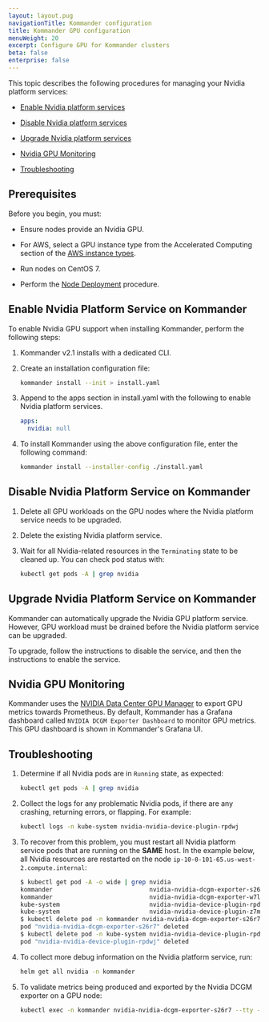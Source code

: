 ```yaml
---
layout: layout.pug
navigationTitle: Kommander configuration
title: Kommander GPU configuration
menuWeight: 20
excerpt: Configure GPU for Kommander clusters
beta: false
enterprise: false
---
```


<!-- markdownlint-disable MD004 MD007 MD025 MD030 -->

This topic describes the following procedures for managing your Nvidia platform services:

- [Enable Nvidia platform services](#enable-nvidia-platform-service-on-kommander)

- [Disable Nvidia platform services](#disable-nvidia-platform-service-on-kommander)

- [Upgrade Nvidia platform services](#upgrade-nvidia-platform-service-on-kommander)

- [Nvidia GPU Monitoring](#nvidia-gpu-monitoring)

- [Troubleshooting](#troubleshooting)

## Prerequisites

Before you begin, you must:

- Ensure nodes provide an Nvidia GPU. <!-- with Fermi architecture version 2.1 or greater. FIXME: `nvidia-smi` command below shows Tesla K80, which suggests that this is not true -->

- For AWS, select a GPU instance type from the Accelerated Computing section of the [AWS instance types][aws_instance_types].

- Run nodes on CentOS 7.

- Perform the [Node Deployment](../node-deployment) procedure.

## Enable Nvidia Platform Service on Kommander

To enable Nvidia GPU support when installing Kommander, perform the following steps:

1. Kommander v2.1 installs with a dedicated CLI.

1. Create an installation configuration file:

    ```bash
    kommander install --init > install.yaml
    ```

1. Append to the apps section in install.yaml with the following to enable Nvidia platform services.


    ```yaml
    apps:
      nvidia: null
    ```

1. To install Kommander using the above configuration file, enter the following command:

    ```bash
    kommander install --installer-config ./install.yaml
    ```



## Disable Nvidia Platform Service on Kommander

1. Delete all GPU workloads on the GPU nodes where the Nvidia platform service needs to be upgraded.

1. Delete the existing Nvidia platform service.

1. Wait for all Nvidia-related resources in the `Terminating` state to be cleaned up. You can check pod status with:

   ```bash
   kubectl get pods -A | grep nvidia
   ```

## Upgrade Nvidia Platform Service on Kommander

Kommander can automatically upgrade the Nvidia GPU platform service. However, GPU workload must be drained before the Nvidia platform service can be upgraded.

To upgrade, follow the instructions to disable the service, and then the instructions to enable the service.

## Nvidia GPU Monitoring

Kommander uses the [NVIDIA Data Center GPU Manager][nvidia_dcgm] to export GPU metrics towards Prometheus. By default, Kommander has a Grafana dashboard called `NVIDIA DCGM Exporter Dashboard` to monitor GPU metrics. This GPU dashboard is shown in Kommander's Grafana UI.

## Troubleshooting

1. Determine if all Nvidia pods are in `Running` state, as expected:

   ```bash
   kubectl get pods -A | grep nvidia
   ```

1. Collect the logs for any problematic Nvidia pods, if there are any crashing, returning errors, or flapping. For example:

   ```bash
   kubectl logs -n kube-system nvidia-nvidia-device-plugin-rpdwj
   ```

1. To recover from this problem, you must restart all Nvidia platform service pods that are running on the **SAME** host. In the example below, all Nvidia resources are restarted on the node `ip-10-0-101-65.us-west-2.compute.internal`:

   ```bash
   $ kubectl get pod -A -o wide | grep nvidia
   kommander                           nvidia-nvidia-dcgm-exporter-s26r7                                    1/1     Running     0          51m     192.168.167.174   ip-10-0-101-65.us-west-2.compute.internal    <none>           <none>
   kommander                           nvidia-nvidia-dcgm-exporter-w7lf4                                    1/1     Running     0          51m     192.168.111.173   ip-10-0-75-212.us-west-2.compute.internal    <none>           <none>
   kube-system                         nvidia-nvidia-device-plugin-rpdwj                                    1/1     Running     0          51m     192.168.167.175   ip-10-0-101-65.us-west-2.compute.internal    <none>           <none>
   kube-system                         nvidia-nvidia-device-plugin-z7m2s                                    1/1     Running     0          51m     192.168.111.172   ip-10-0-75-212.us-west-2.compute.internal    <none>           <none>
   $ kubectl delete pod -n kommander nvidia-nvidia-dcgm-exporter-s26r7
   pod "nvidia-nvidia-dcgm-exporter-s26r7" deleted
   $ kubectl delete pod -n kube-system nvidia-nvidia-device-plugin-rpdwj
   pod "nvidia-nvidia-device-plugin-rpdwj" deleted
   ```

1. To collect more debug information on the Nvidia platform service, run:

   ```bash
   helm get all nvidia -n kommander
   ```

1. To validate metrics being produced and exported by the Nvidia DCGM exporter on a GPU node:

   ```bash
   kubectl exec -n kommander nvidia-nvidia-dcgm-exporter-s26r7 --tty -- wget -nv -O- localhost:9400/metrics
   ```

[nvidia_dcgm]: https://developer.nvidia.com/dcgm
[aws_instance_types]: https://aws.amazon.com/ec2/instance-types/
